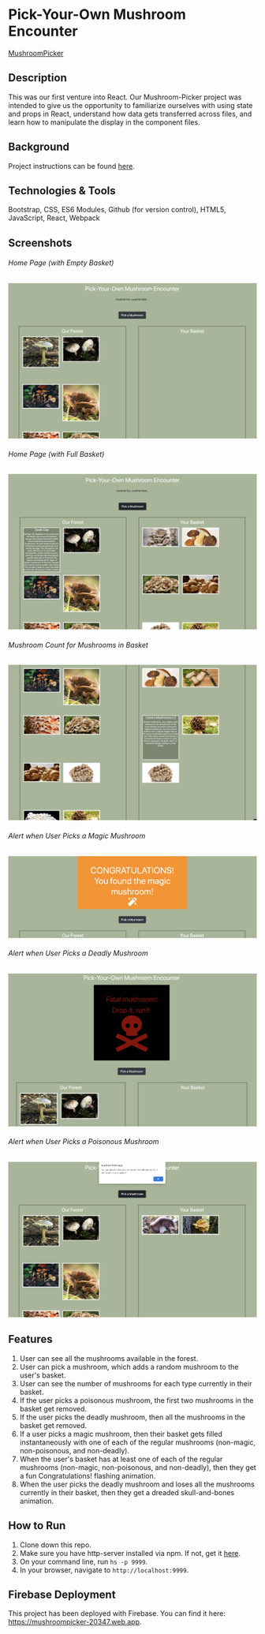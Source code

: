 # Pick-Your-Own Mushroom Encounter

[MushroomPicker](https://mushroompicker-20347.web.app)

## Description
This was our first venture into React. Our Mushroom-Picker project was intended to give us the opportunity to familiarize ourselves with using state and props in React, understand how data gets transferred across files, and learn how to manipulate the display in the component files. 

## Background
Project instructions can be found [here](https://github.com/nss-nightclass-projects/exercise-vault/blob/master/REACT_mushroom_picker.md).

## Technologies & Tools
Bootstrap, CSS, ES6 Modules, Github (for version control), HTML5, JavaScript, React, Webpack


## Screenshots

###### Home Page (with Empty Basket)
![Home Page with Empty Basket](./mushroom_images/home_empty.png)

###### Home Page (with Full Basket)
![Home Page with Full Basket](./mushroom_images/home_full.png)

###### Mushroom Count for Mushrooms in Basket
![Poisonous Mushroom](./mushroom_images/same_mushroom.png)

###### Alert when User Picks a Magic Mushroom
![Magic Mushroom](./mushroom_images/magic_reward.png)

###### Alert when User Picks a Deadly Mushroom 
![Deadly Mushroom](./mushroom_images/deadly_reward.png)

###### Alert when User Picks a Poisonous Mushroom
![Poisonous Mushroom](./mushroom_images/poisonous.png)

## Features
1. User can see all the mushrooms available in the forest.
1. User can pick a mushroom, which adds a random mushroom to the user's basket. 
1. User can see the number of mushrooms for each type currently in their basket. 
1. If the user picks a poisonous mushroom, the first two mushrooms in the basket get removed. 
1. If the user picks the deadly mushroom, then all the mushrooms in the basket get removed.
1. If a user picks a magic mushroom, then their basket gets filled instantaneously with one of each of the regular mushrooms (non-magic, non-poisonous, and non-deadly). 
1. When the user's basket has at least one of each of the regular mushrooms (non-magic, non-poisonous, and non-deadly), then they get a fun Congratulations! flashing animation. 
1. When the user picks the deadly mushroom and loses all the mushrooms currently in their basket, then they get a dreaded skull-and-bones animation. 

## How to Run
1. Clone down this repo.
1. Make sure you have http-server installed via npm. If not, get it [here](https://www.npmjs.com/package/http-server).
1. On your command line, run `hs -p 9999`.
1. In your browser, navigate to `http://localhost:9999`.

## Firebase Deployment
This project has been deployed with Firebase. You can find it here: https://mushroompicker-20347.web.app.
